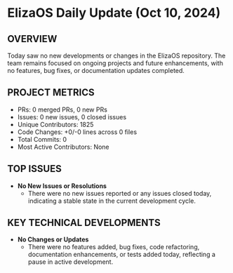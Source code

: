 # ElizaOS Daily Update (Oct 10, 2024)

## OVERVIEW 
Today saw no new developments or changes in the ElizaOS repository. The team remains focused on ongoing projects and future enhancements, with no features, bug fixes, or documentation updates completed.

## PROJECT METRICS
- PRs: 0 merged PRs, 0 new PRs
- Issues: 0 new issues, 0 closed issues
- Unique Contributors: 1825
- Code Changes: +0/-0 lines across 0 files
- Total Commits: 0
- Most Active Contributors: None

## TOP ISSUES
- **No New Issues or Resolutions**
  - There were no new issues reported or any issues closed today, indicating a stable state in the current development cycle.

## KEY TECHNICAL DEVELOPMENTS
- **No Changes or Updates**
  - There were no features added, bug fixes, code refactoring, documentation enhancements, or tests added today, reflecting a pause in active development.